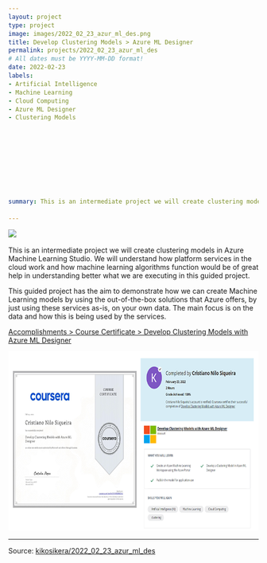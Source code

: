 ```yaml
---
layout: project
type: project
image: images/2022_02_23_azur_ml_des.png
title: Develop Clustering Models > Azure ML Designer
permalink: projects/2022_02_23_azur_ml_des
# All dates must be YYYY-MM-DD format!
date: 2022-02-23
labels:
- Artificial Intelligence
- Machine Learning
- Cloud Computing
- Azure ML Designer
- Clustering Models 









summary: This is an intermediate project we will create clustering models in Azure Machine Learning Studio. We will understand how platform services in the cloud work and how machine learning algorithms function would be of great help in understanding better what we are executing in this guided project.

---
```


<img class="ui image" src="{{ site.baseurl }}/images/2022_02_23_azur_ml_des_header.png">

This is an intermediate project we will create clustering models in Azure Machine Learning Studio. We will understand how platform services in the cloud work and how machine learning algorithms function would be of great help in understanding better what we are executing in this guided project.

This guided project has the aim to demonstrate how we can create Machine Learning models by using the out-of-the-box solutions that Azure offers, by just using these services as-is, on your own data. The main focus is on the data and how this is being used by the services.

[Accomplishments > Course Certificate > Develop Clustering Models with Azure ML Designer](https://www.coursera.org/account/accomplishments/verify/SPUJFBER6GHU)

<a href="https://www.coursera.org/account/accomplishments/verify/SPUJFBER6GHU">
  <img src="/images/2022_02_23_azur_ml_des_cert.png" style="width:720px;height:360px;"/>
 </a>



<hr>

Source: <a href="https://github.com/kikosikera/2022_02_23_azur_ml_des/tree/main/"><i class="large github icon"></i>kikosikera/2022_02_23_azur_ml_des</a>
